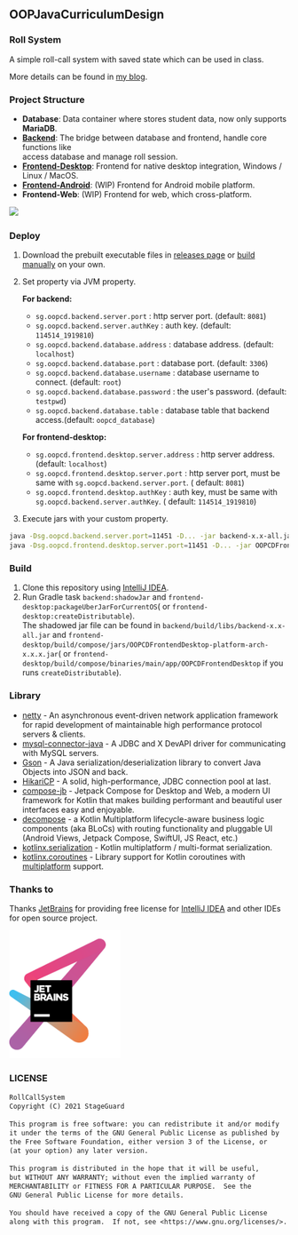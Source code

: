 ## OOPJavaCurriculumDesign

### Roll System

A simple roll-call system with saved state which can be used in class.

More details can be found in [my blog](https://stageguard.top/OOPJavaCurriculumDesign/).

### Project Structure

- **Database**: Data container where stores student data, now only supports **MariaDB**.
- [**Backend**](backend): The bridge between database and frontend, handle core functions like <br>access database and
  manage roll session.
- [**Frontend-Desktop**](frontend-desktop): Frontend for native desktop integration, Windows / Linux / MacOS.
- [**Frontend-Android**](frontend-android): (WIP) Frontend for Android mobile platform.
- **Frontend-Web**: (WIP) Frontend for web, which cross-platform.

[![](https://mermaid.ink/img/eyJjb2RlIjoiZ3JhcGggTFJcbiAgICBiYWNrZW5kKEJhY2tlbmQpXG4gICAgZnJvbnRlbmRhbmRyb2lkKFwiRnJvbnRlbmQ6IEFuZHJvaWRcIilcbiAgICBmcm9udGVuZHdlYihcIkZyb250ZW5kOiBXZWJcIilcbiAgICBmcm9udGVuZGRlc2t0b3AoXCJGcm9udGVuZDogRGVza3RvcFwiKVxuICAgIGRhdGFiYXNlKFwiRGF0YWJhc2VcIilcbiAgICBkYXRhYmFzZSAtLT4gfGFjY2Vzc3xiYWNrZW5kXG4gICAgYmFja2VuZCAtLT4gfEhUVFAgQVBJfGZyb250ZW5kd2ViXG4gICAgYmFja2VuZCAtLT4gfEhUVFAgQVBJfGZyb250ZW5kYW5kcm9pZFxuICAgIGJhY2tlbmQgLS0-IHxIVFRQIEFQSXxmcm9udGVuZGRlc2t0b3AiLCJtZXJtYWlkIjp7InRoZW1lIjoiZGVmYXVsdCJ9LCJ1cGRhdGVFZGl0b3IiOmZhbHNlLCJhdXRvU3luYyI6dHJ1ZSwidXBkYXRlRGlhZ3JhbSI6ZmFsc2V9)](https://mermaid-js.github.io/mermaid-live-editor/edit/##eyJjb2RlIjoiZ3JhcGggTFJcbiAgICBiYWNrZW5kKEJhY2tlbmQpXG4gICAgZnJvbnRlbmRhbmRyb2lkKFwiRnJvbnRlbmQ6IEFuZHJvaWRcIilcbiAgICBmcm9udGVuZHdlYihcIkZyb250ZW5kOiBXZWJcIilcbiAgICBmcm9udGVuZGRlc2t0b3AoXCJGcm9udGVuZDogRGVza3RvcFwiKVxuICAgIGRhdGFiYXNlKFwiRGF0YWJhc2VcIilcbiAgICBkYXRhYmFzZSAtLT4gfGFjY2Vzc3xiYWNrZW5kXG4gICAgYmFja2VuZCAtLT4gfEhUVFAgQVBJfGZyb250ZW5kd2ViXG4gICAgYmFja2VuZCAtLT4gfEhUVFAgQVBJfGZyb250ZW5kYW5kcm9pZFxuICAgIGJhY2tlbmQgLS0-IHxIVFRQIEFQSXxmcm9udGVuZGFuZHJvaWQiLCJtZXJtYWlkIjoie1xuICBcInRoZW1lXCI6IFwiZGVmYXVsdFwiXG59IiwidXBkYXRlRWRpdG9yIjpmYWxzZSwiYXV0b1N5bmMiOnRydWUsInVwZGF0ZURpYWdyYW0iOmZhbHNlfQ)

### Deploy

1. Download the prebuilt executable files
   in [releases page](https://github.com/StageGuard/OOPJavaCurriculumDesign/releases) or [build manually](#BUILD) on
   your own.

2. Set property via JVM property.

   **For backend:**

    - `sg.oopcd.backend.server.port` : http server port. (default: `8081`)
    - `sg.oopcd.backend.server.authKey` : auth key. (default: `114514_1919810`)
    - `sg.oopcd.backend.database.address` : database address. (default: `localhost`)
    - `sg.oopcd.backend.database.port` : database port. (default: `3306`)
    - `sg.oopcd.backend.database.username` : database username to connect. (default: `root`)
    - `sg.oopcd.backend.database.password` : the user's password. (default: `testpwd`)
    - `sg.oopcd.backend.database.table` : database table that backend access.(default: `oopcd_database`)

   **For frontend-desktop:**

    - `sg.oopcd.frontend.desktop.server.address` : http server address. (default: `localhost`)
    - `sg.oopcd.frontend.desktop.server.port` : http server port, must be same with `sg.oopcd.backend.server.port`. (
      default: `8081`)
    - `sg.oopcd.frontend.desktop.authKey` : auth key, must be same with `sg.oopcd.backend.server.authKey`. (
      default: `114514_1919810`)

3. Execute jars with your custom property.

```bash
java -Dsg.oopcd.backend.server.port=11451 -D... -jar backend-x.x-all.jar # run backend service
java -Dsg.oopcd.frontend.desktop.server.port=11451 -D... -jar OOPCDFrontendDesktop-platform-arch-x.x.x.jar # run frontend application
```

### Build

1. Clone this repository using [IntelliJ IDEA](https://www.jetbrains.com/idea/).
2. Run Gradle task `backend:shadowJar` and `frontend-desktop:packageUberJarForCurrentOS`(
   or `frontend-desktop:createDistributable`).<br>The shadowed jar file can be found
   in `backend/build/libs/backend-x.x-all.jar`
   and `frontend-desktop/build/compose/jars/OOPCDFrontendDesktop-platform-arch-x.x.x.jar`(
   or `frontend-desktop/build/compose/binaries/main/app/OOPCDFrontendDesktop` if you runs `createDistributable`).

### Library

- [netty](https://github.com/netty/netty) - An asynchronous event-driven network application framework for rapid
  development of maintainable high performance protocol servers & clients.
- [mysql-connector-java](https://dev.mysql.com/downloads/connector/j/) - A JDBC and X DevAPI driver for communicating
  with MySQL servers.
- [Gson](https://github.com/google/gson) - A Java serialization/deserialization library to convert Java Objects into
  JSON and back.
- [HikariCP](https://github.com/brettwooldridge/HikariCP) - A solid, high-performance, JDBC connection pool at last.
- [compose-jb](https://github.com/JetBrains/compose-jb) - Jetpack Compose for Desktop and Web, a modern UI framework for
  Kotlin that makes building performant and beautiful user interfaces easy and enjoyable.
- [decompose](https://github.com/arkivanov/Decompose) - a Kotlin Multiplatform lifecycle-aware business logic
  components (aka BLoCs) with routing functionality and pluggable UI (Android Views, Jetpack Compose, SwiftUI, JS React,
  etc.)
- [kotlinx.serialization](https://github.com/Kotlin/kotlinx.serialization) - Kotlin multiplatform / multi-format
  serialization.
- [kotlinx.coroutines](https://github.com/Kotlin/kotlinx.coroutines) - Library support for Kotlin coroutines
  with [multiplatform](https://github.com/Kotlin/kotlinx.coroutines#multiplatform) support.

### Thanks to

Thanks [JetBrains](https://www.jetbrains.com/?from=stageguard-oopcd) for providing free license
for [IntelliJ IDEA](https://www.jetbrains.com/idea/?from=stageguard-oopcd) and other IDEs for open source project.

[<img src="docs/article/image/jetbrains-variant-3.png" width="200"/>](https://www.jetbrains.com/?from=stageguard-oopcd)

### LICENSE

    RollCallSystem
    Copyright (C) 2021 StageGuard
    
    This program is free software: you can redistribute it and/or modify
    it under the terms of the GNU General Public License as published by
    the Free Software Foundation, either version 3 of the License, or
    (at your option) any later version.
    
    This program is distributed in the hope that it will be useful,
    but WITHOUT ANY WARRANTY; without even the implied warranty of
    MERCHANTABILITY or FITNESS FOR A PARTICULAR PURPOSE.  See the
    GNU General Public License for more details.
    
    You should have received a copy of the GNU General Public License
    along with this program.  If not, see <https://www.gnu.org/licenses/>.